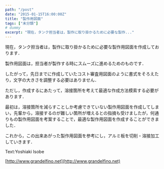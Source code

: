```yaml
---
path: "/post"
date: "2015-01-15T16:00:00Z"
title: "製作用図面"
tags: ["未分類"]
# dummy
excerpt: "現在，タンク担当者は，製作に取り掛かるために必要な製作..."
---
```




[](15-1.jpg)

現在，タンク担当者は，製作に取り掛かるために必要な製作用図面を作成しております．

製作用図面は，担当者が製作する時にスムーズに進めるためのものです．

したがって，先日までに作成していたコスト審査用図面のように書式をそろえたり，文字の大きさを調整する必要はありません．

ただし，作成するにあたって，溶接箇所を考えて最適な作成方法模索する必要があります．

最初は，溶接箇所を減らすことしか考慮できていない製作用図面を作成してしまい，先輩から，溶接するのが難しい箇所が増えるとの指摘も受けましたが，何通りもの製作用図面を考案することで，最適な製作用図面を作成することができました．

これから，この出来あがった製作用図面を参考にし，アルミ板を切削・溶接加工していきます．

Text:Yoshiaki Isobe

[http://www.grandelfino.net](http://www.grandelfino.net)

